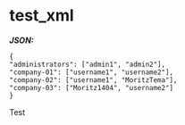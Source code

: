 # test_xml

***JSON:***
```
{
"administrators": ["admin1", "admin2"],
"company-01": ["username1", "username2"],
"company-02": ["username1", "MoritzTema"],
"company-03": ["Moritz1404", "username2"]
}
```

Test
